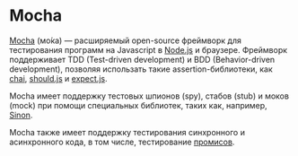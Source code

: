 # Mocha

[Mocha](https://mochajs.org/) (мо́ка) — расширяемый open-source фреймворк для тестирования программ на Javascript в [Node.js](NODEJS.md) и браузере. Фреймворк поддерживает TDD (Test-driven development) и BDD (Behavior-driven development), позволяя использать такие assertion-библиотеки, как [chai](CHAI.md), [should.js](https://github.com/shouldjs/should.js) и [expect.js](https://github.com/Automattic/expect.js).

Mocha имеет поддержку тестовых шпионов (spy), стабов (stub) и моков (mock) при помощи специальных библиотек, таких как, например, [Sinon](https://github.com/sinonjs/sinon).

Mocha также имеет поддержку тестирования синхронного и асинхронного кода, в том числе, тестирование [промисов](http://www.sitepoint.com/promises-in-javascript-unit-tests-the-definitive-guide/).